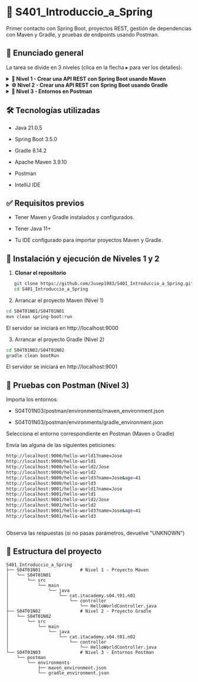 # 🧩 S401_Introduccio_a_Spring
Primer contacto con Spring Boot, proyectos REST, gestión de dependencias con Maven y Gradle, y pruebas de endpoints usando Postman.

## 📌 Enunciado general
La tarea se divide en 3 niveles (clica en la flecha ▸ para ver los detalles):

<details> <summary><strong>🧱 Nivel 1 - Crear una API REST con Spring Boot usando Maven</strong></summary>
   
<br>**Proyecto generado desde Spring Initializr:**

- Puerto configurado: `9000`  
- Dependencias: `Spring Web`, `Spring Boot DevTools`

**Controlador:** `HelloWorldController.java`
- `/hello-world1` → `@RequestParam(name = "name", defaultValue = "UNKNOWN")`
- `/hello-world2/{name}` → `@PathVariable(name = "name", required = false)`
- `/hello-world3?name=X&age=Y` → parámetros combinados

**Comandos Maven usados:**
```bash
mvn compile
mvn package
mvn clean
mvn spring-boot:run
```    
**Pruebas realizadas:**

- http://localhost:9000/hello-world1?name=Jose
- http://localhost:9000/hello-world1
- http://localhost:9000/hello-world2/Jose
- http://localhost:9000/hello-world2
- http://localhost:9000/hello-world3?name=Jose&age=41
- http://localhost:9000/hello-world3
    
</details>
<details> <summary><strong>⚙️ Nivel 2 - Crear una API REST con Spring Boot usando Gradle</strong></summary>

<br>**Proyecto generado desde Spring Initializr:**

- Puerto configurado: `9001`  
- Dependencias: Spring Web, Spring Boot DevTools

**Controlador: `HelloWorldController.java`**

- `/hello-world1` → `@RequestParam(name = "name", defaultValue = "UNKNOWN")`  
- `/hello-world2/{name}` → `@PathVariable(name = "name", required = false)`  
- `/hello-world3?name=X&age=Y` → parámetros combinados con valores por defecto

**Comandos Gradle usados:**
```bash
gradle build
gradle assemble
gradle clean
gradle bootRun
```
    
**Pruebas realizadas:**

  - http://localhost:9001/hello-world1?name=Jose
  - http://localhost:9001/hello-world1
  - http://localhost:9001/hello-world2/Jose
  - http://localhost:9001/hello-world2
  - http://localhost:9001/hello-world3?name=Jose&age=41
  - http://localhost:9001/hello-world3
    
</details>
<details> <summary><strong>🧪 Nivel 3 - Entornos en Postman</strong></summary>

<br>**Se crearon dos entornos en Postman:**

🔹 **Entorno Maven**

- `{{server}}` = `http://localhost`  
- `{{port}}` = `9000`

🔹 **Entorno Gradle**

- `{{server}}` = `http://localhost`  
- `{{port}}` = `9001`

**Acciones realizadas:**

- Se exportaron ambos entornos en formato `.json` y se adjuntan como parte de la entrega.  
- Se realizaron capturas de pantalla de cada entorno mostrando el uso de las variables.

</details>

## 🛠️ Tecnologías utilizadas

- Java  21.0.5

- Spring Boot 3.5.0

- Gradle 8.14.2

- Apache Maven 3.9.10

- Postman

- IntelliJ IDE

## ✅ Requisitos previos

- Tener Maven y Gradle instalados y configurados.

- Tener Java 11+

- Tu IDE configurado para importar proyectos Maven y Gradle.

## 🔧 Instalación y ejecución de Niveles 1 y 2

1. **Clonar el repositorio**

```bash
   git clone https://github.com/Jusep1983/S401_Introduccio_a_Spring.git
   cd S401_Introduccio_a_Spring
```
2. Arrancar el proyecto Maven (Nivel 1)

```bash
cd S04T01N01/S04T01N01
mvn clean spring-boot:run
```
El servidor se iniciará en http://localhost:9000

3. Arrancar el proyecto Gradle (Nivel 2)

```bash
cd S04T01N02/S04T01N02
gradle clean bootRun
```
El servidor se iniciará en http://localhost:9001

## 🔧 Pruebas con Postman (Nivel 3)

Importa los entornos:

- S04T01N03/postman/environments/maven_environment.json

- S04T01N03/postman/environments/gradle_environment.json

Selecciona el entorno correspondiente en Postman (Maven o Gradle)

Envía las alguna de las siguientes peticiones:

```bash
http://localhost:9000/hello-world1?name=Jose
http://localhost:9000/hello-world1
http://localhost:9000/hello-world2/Jose
http://localhost:9000/hello-world2
http://localhost:9000/hello-world3?name=Jose&age=41
http://localhost:9000/hello-world3
http://localhost:9001/hello-world1?name=Jose
http://localhost:9001/hello-world1
http://localhost:9001/hello-world2/Jose
http://localhost:9001/hello-world2
http://localhost:9001/hello-world3?name=Jose&age=41
http://localhost:9001/hello-world3
    
```
Observa las respuestas (si no pasas parámetros, devuelve "UNKNOWN")


## 📂 Estructura del proyecto

```plaintext
S401_Introduccio_a_Spring
├── S04T01N01               # Nivel 1 - Proyecto Maven
│   └── S04T01N01
│       └── src
│           └── main
│               └── java
│                   └── cat.itacademy.s04.t01.n01
│                       └── controller
│                           └── HelloWorldController.java
├── S04T01N02               # Nivel 2 - Proyecto Gradle
│   └── S04T01N02
│       └── src
│           └── main
│               └── java
│                   └── cat.itacademy.s04.t01.n02
│                       └── controller
│                           └── HelloWorldController.java
└── S04T01N03               # Nivel 3 - Entornos Postman
    └── postman
        └── environments
            ├── maven_environment.json
            └── gradle_environment.json
```
